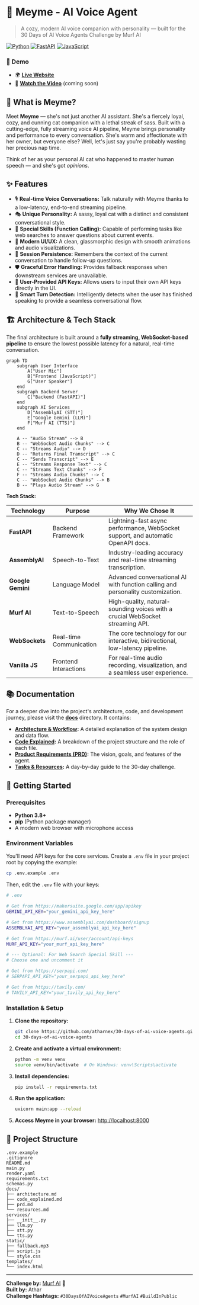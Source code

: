 # 🌸 Meyme - AI Voice Agent

> A cozy, modern AI voice companion with personality — built for the 30 Days of AI Voice Agents Challenge by Murf AI

[![Python](https://img.shields.io/badge/Python-3776AB?style=for-the-badge&logo=python&logoColor=white)](https://python.org)
[![FastAPI](https://img.shields.io/badge/FastAPI-009688?style=for-the-badge&logo=FastAPI&logoColor=white)](https://fastapi.tiangolo.com)
[![JavaScript](https://img.shields.io/badge/JavaScript-F7DF1E?style=for-the-badge&logo=javascript&logoColor=black)](https://javascript.com)

### 🎤 Demo

- 🌍 **[Live Website](https://meyme-the-cat.onrender.com/)**
- 🎥 **[Watch the Video](https://your-video-link.com)** (coming soon)

## 🎯 What is Meyme?

Meet **Meyme** — she's not just another AI assistant. She's a fiercely loyal, cozy, and cunning cat companion with a lethal streak of sass. Built with a cutting-edge, fully streaming voice AI pipeline, Meyme brings personality and performance to every conversation. She's warm and affectionate with her owner, but everyone else? Well, let's just say you're probably wasting her precious nap time.

Think of her as your personal AI cat who happened to master human speech — and she's got *opinions*.

## ✨ Features

- 🎙️ **Real-time Voice Conversations:** Talk naturally with Meyme thanks to a low-latency, end-to-end streaming pipeline.
- 🎭 **Unique Personality:** A sassy, loyal cat with a distinct and consistent conversational style.
- 🧩 **Special Skills (Function Calling):** Capable of performing tasks like web searches to answer questions about current events.
- 📱 **Modern UI/UX:** A clean, glassmorphic design with smooth animations and audio visualizations.
- 🔄 **Session Persistence:** Remembers the context of the current conversation to handle follow-up questions.
- 🛡️ **Graceful Error Handling:** Provides fallback responses when downstream services are unavailable.
- 🔑 **User-Provided API Keys:** Allows users to input their own API keys directly in the UI.
- 🎯 **Smart Turn Detection:** Intelligently detects when the user has finished speaking to provide a seamless conversational flow.

## 🏗️ Architecture & Tech Stack

The final architecture is built around a **fully streaming, WebSocket-based pipeline** to ensure the lowest possible latency for a natural, real-time conversation.

```mermaid
graph TD
    subgraph User Interface
        A["User Mic"]
        B["Frontend (JavaScript)"]
        G["User Speaker"]
    end
    subgraph Backend Server
        C["Backend (FastAPI)"]
    end
    subgraph AI Services
        D["AssemblyAI (STT)"]
        E["Google Gemini (LLM)"]
        F["Murf AI (TTS)"]
    end

    A -- "Audio Stream" --> B
    B -- "WebSocket Audio Chunks" --> C
    C -- "Streams Audio" --> D
    D -- "Returns Final Transcript" --> C
    C -- "Sends Transcript" --> E
    E -- "Streams Response Text" --> C
    C -- "Streams Text Chunks" --> F
    F -- "Streams Audio Chunks" --> C
    C -- "WebSocket Audio Chunks" --> B
    B -- "Plays Audio Stream" --> G
```

**Tech Stack:**

| Technology | Purpose | Why We Chose It |
|------------|---------|----------------|
| **FastAPI** | Backend Framework | Lightning-fast async performance, WebSocket support, and automatic OpenAPI docs. |
| **AssemblyAI** | Speech-to-Text | Industry-leading accuracy and real-time streaming transcription. |
| **Google Gemini** | Language Model | Advanced conversational AI with function calling and personality customization. |
| **Murf AI** | Text-to-Speech | High-quality, natural-sounding voices with a crucial WebSocket streaming API. |
| **WebSockets** | Real-time Communication| The core technology for our interactive, bidirectional, low-latency pipeline. |
| **Vanilla JS** | Frontend Interactions | For real-time audio recording, visualization, and a seamless user experience. |

## 📚 Documentation

For a deeper dive into the project's architecture, code, and development journey, please visit the **[docs](./docs/)** directory. It contains:

- **[Architecture & Workflow](./docs/architecture.md):** A detailed explanation of the system design and data flow.
- **[Code Explained](./docs/code_explained.md):** A breakdown of the project structure and the role of each file.
- **[Product Requirements (PRD)](./docs/prd.md):** The vision, goals, and features of the agent.
- **[Tasks & Resources](./docs/resources.md):** A day-by-day guide to the 30-day challenge.

## 🚀 Getting Started

### Prerequisites

- **Python 3.8+**
- **pip** (Python package manager)
- A modern web browser with microphone access

### Environment Variables

You'll need API keys for the core services. Create a `.env` file in your project root by copying the example:

```bash
cp .env.example .env
```

Then, edit the `.env` file with your keys:

```bash
# .env

# Get from https://makersuite.google.com/app/apikey
GEMINI_API_KEY="your_gemini_api_key_here"

# Get from https://www.assemblyai.com/dashboard/signup
ASSEMBLYAI_API_KEY="your_assemblyai_api_key_here"

# Get from https://murf.ai/user/account/api-keys
MURF_API_KEY="your_murf_api_key_here"

# --- Optional: For Web Search Special Skill ---
# Choose one and uncomment it

# Get from https://serpapi.com/
# SERPAPI_API_KEY="your_serpapi_api_key_here"

# Get from https://tavily.com/
# TAVILY_API_KEY="your_tavily_api_key_here"
```

### Installation & Setup

1.  **Clone the repository:**
    ```bash
    git clone https://github.com/atharnex/30-days-of-ai-voice-agents.git
    cd 30-days-of-ai-voice-agents
    ```

2.  **Create and activate a virtual environment:**
    ```bash
    python -m venv venv
    source venv/bin/activate  # On Windows: venv\Scripts\activate
    ```

3.  **Install dependencies:**
    ```bash
    pip install -r requirements.txt
    ```

4.  **Run the application:**
    ```bash
    uvicorn main:app --reload
    ```

5.  **Access Meyme in your browser:**
    [http://localhost:8000](http://localhost:8000)

## 📂 Project Structure

```
.env.example
.gitignore
README.md
main.py
render.yaml
requirements.txt
schemas.py
docs/
├── architecture.md
├── code_explained.md
├── prd.md
└── resources.md
services/
├── __init__.py
├── llm.py
├── stt.py
└── tts.py
static/
├── fallback.mp3
├── script.js
└── style.css
templates/
└── index.html
```

---

**Challenge by:** [Murf AI](https://murf.ai) 🎵  
**Built by:** Athar  
**Challenge Hashtags:** `#30DaysOfAIVoiceAgents` `#MurfAI` `#BuildInPublic`
